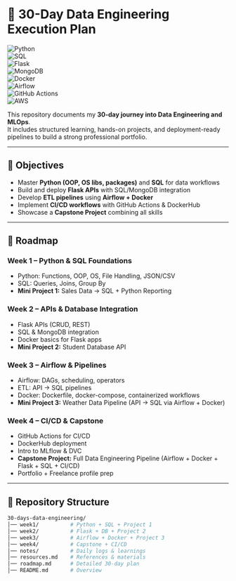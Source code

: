 # 🚀 30-Day Data Engineering Execution Plan  

![Python](https://img.shields.io/badge/Python-3.10-blue?logo=python)  
![SQL](https://img.shields.io/badge/SQL-Relational%20Databases-green?logo=mysql)  
![Flask](https://img.shields.io/badge/Flask-API%20Development-black?logo=flask)  
![MongoDB](https://img.shields.io/badge/MongoDB-NoSQL-brightgreen?logo=mongodb)  
![Docker](https://img.shields.io/badge/Docker-Containerization-blue?logo=docker)  
![Airflow](https://img.shields.io/badge/Apache%20Airflow-ETL%20Pipelines-orange?logo=apacheairflow)  
![GitHub Actions](https://img.shields.io/badge/GitHub%20Actions-CI%2FCD-lightgrey?logo=githubactions)  
![AWS](https://img.shields.io/badge/AWS-Cloud%20Fundamentals-orange?logo=amazonaws)  

This repository documents my **30-day journey into Data Engineering and MLOps**.  
It includes structured learning, hands-on projects, and deployment-ready pipelines to build a strong professional portfolio.  

---

## 🎯 Objectives  
- Master **Python (OOP, OS libs, packages)** and **SQL** for data workflows  
- Build and deploy **Flask APIs** with SQL/MongoDB integration  
- Develop **ETL pipelines** using **Airflow + Docker**  
- Implement **CI/CD workflows** with GitHub Actions & DockerHub  
- Showcase a **Capstone Project** combining all skills  

---

## 📍 Roadmap  

### **Week 1 – Python & SQL Foundations**  
- Python: Functions, OOP, OS, File Handling, JSON/CSV  
- SQL: Queries, Joins, Group By  
- **Mini Project 1:** Sales Data → SQL + Python Reporting  

### **Week 2 – APIs & Database Integration**  
- Flask APIs (CRUD, REST)  
- SQL & MongoDB integration  
- Docker basics for Flask apps  
- **Mini Project 2:** Student Database API  

### **Week 3 – Airflow & Pipelines**  
- Airflow: DAGs, scheduling, operators  
- ETL: API → SQL pipelines  
- Docker: Dockerfile, docker-compose, containerized workflows  
- **Mini Project 3:** Weather Data Pipeline (API → SQL via Airflow + Docker)  

### **Week 4 – CI/CD & Capstone**  
- GitHub Actions for CI/CD  
- DockerHub deployment  
- Intro to MLflow & DVC  
- **Capstone Project:** Full Data Engineering Pipeline (Airflow + Docker + Flask + SQL + CI/CD)  
- Portfolio + Freelance profile prep  

---

## 📂 Repository Structure  

```bash
30-days-data-engineering/
│── week1/          # Python + SQL + Project 1
│── week2/          # Flask + DB + Project 2
│── week3/          # Airflow + Docker + Project 3
│── week4/          # Capstone + CI/CD
│── notes/          # Daily logs & learnings
│── resources.md    # References & materials
│── roadmap.md      # Detailed 30-day plan
│── README.md       # Overview
